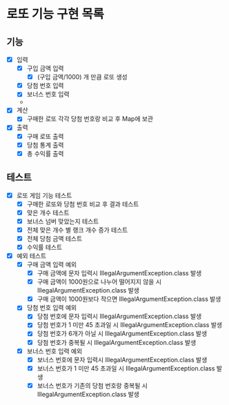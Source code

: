 # 로또 기능 구현 목록

## 기능
- [x] 입력
  - [x] 구입 금액 입력 
    - [x] (구입 금액/1000) 개 만큼 로또 생성
  - [x] 당첨 번호 입력
  - [x] 보너스 번호 입력
  - 
- [x] 계산
  - [x] 구매한 로또 각각 당첨 번호랑 비교 후 Map에 보관   

- [x] 출력
  - [x] 구매 로또 출력
  - [x] 당첨 통계 출력
  - [x] 총 수익률 출력

## 테스트
- [x] 로또 게임 기능 테스트
  - [x] 구매한 로또와 당첨 번호 비교 후 결과 테스트
  - [x] 맞은 개수 테스트
  - [x] 보너스 넘버 맞았는지 테스트
  - [x] 전체 맞은 개수 별 랭크 개수 증가 테스트
  - [x] 전체 당첨 금액 테스트
  - [x] 수익률 테스트
  
- [x] 예외 테스트
  - [x] 구매 금액 입력 예외
    - [x] 구매 금액에 문자 입력시 IllegalArgumentException.class 발생
    - [x] 구매 금액이 1000원으로 나누어 떨어지지 않을 시 IllegalArgumentException.class 발생
    - [x] 구매 금액이 1000원보다 작으면 IllegalArgumentException.class 발생
    
  - [x] 당첨 번호 입력 예외
    - [x] 당첨 번호에 문자 입력시 IllegalArgumentException.class 발생
    - [x] 당첨 번호가 1 미만 45 초과일 시 IllegalArgumentException.class 발생
    - [x] 당첨 번호가 6개가 아닐 시 IllegalArgumentException.class 발생
    - [x] 당첨 번호가 중복될 시 IllegalArgumentException.class 발생    
    
  - [x] 보너스 번호 입력 예외
    - [x] 보너스 번호에 문자 입력시 IllegalArgumentException.class 발생
    - [x] 보너스 번호가 1 미만 45 초과일 시 IllegalArgumentException.class 발생
    - [x] 보너스 번호가 기존의 당첨 번호랑 중복될 시 IllegalArgumentException.class 발생
